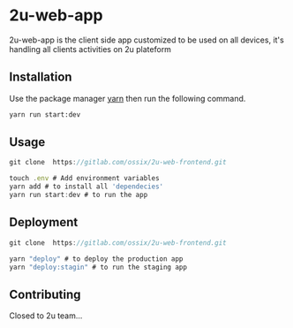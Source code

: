 # 2u-web-app

2u-web-app is the client side app customized to be used on all devices, it's handling all clients activities on 2u plateform

## Installation

Use the package manager [yarn](https://yarnpkg.com/getting-started) then run the following command.

```bash
yarn run start:dev
```

## Usage

```js
git clone  https://gitlab.com/ossix/2u-web-frontend.git

touch .env # Add environment variables
yarn add # to install all 'dependecies'
yarn run start:dev # to run the app
```

## Deployment

```js
git clone  https://gitlab.com/ossix/2u-web-frontend.git

yarn "deploy" # to deploy the production app
yarn "deploy:stagin" # to run the staging app
```

## Contributing
Closed to 2u team...

